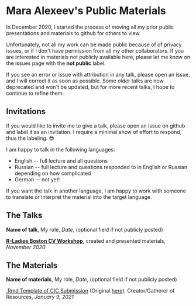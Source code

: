 # Mara Alexeev's Public Materials

In December 2020, I started the process of moving all my prior public presentations and materials to github for others to view. 

Unfortunately, not all my work can be made public because of of privacy issues, or if I don't have permission from all my other collaborators. If you are interested in materials not publicly available here, please let me know on the issues page with the **not public** label.

If you see an error or issue with attribution in any talk, please open an issue, and I will correct it as soon as possible. Some older talks are now deprecated and won't be updated, but for more recent talks, I hope to continue to refine them.

## Invitations

If you would like to invite me to give a talk, please open an issue on github and label it as an invitation. I require a minimal show of effort to respond, thus the labeling. :sunglasses:

I am happy to talk in the following languages: 

- English -- full lecture and all questions
- Russian -- full lecture and questions responded to in English or Russian depending on how complicated
- German -- not yet!

If you want the talk in another language, I am happy to work with someone to translate or interpret the material into the target language. 

## The Talks

**Name of talk**, My role, *Date*, (optional field if not publicly posted)

[**R-Ladies Boston CV Workshop**](https://github.com/MaraAlexeev/MaraAlexeev_public_presentations/blob/master/pdfs_of_talks/r-ladies_boston_cv_workshop_November_2020.pdf), created and presented materials, *November 2020*

## The Materials

**Name of materials**, My role, *Date*, (optional field if not publicly posted)

[.Rmd Template of CIC Submission](https://github.com/MaraAlexeev/MaraAlexeev_public_presentations/blob/master/cic_submission_template/testmanuscript.Rmd) (Original [here](https://www.amia.org/sites/default/files/CIC2021-Submission-Template.pdf)), Creator/Gatherer of Resources, *January 9, 2021*
